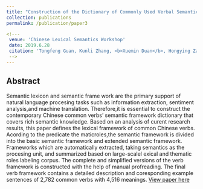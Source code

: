 ```yaml
---
title: "Construction of the Dictionary of Commonly Used Verbal Semantic Frameworks in Modern Chinese"
collection: publications
permalink: /publication/paper3

<!---
 venue: 'Chinese Lexical Semantics Workshop' 
 date: 2019.6.28 
 citation: 'Tongfeng Guan, Kunli Zhang, <b>Xuemin Duan</b>, Hongying Zan, and Zhifang Sui. <i>Chinese Lexical Semantics Workshop</i>. <b>CLSW 2019</b>.'
 -->
---
```


## Abstract
Semantic lexicon and semantic frame work are the primary support of natural language procesing tasks such as information extraction, sentiment analysis,and machine translation. Therefore,it is essential to construct the contemporary Chinese common verbs’ semantic framework dictionary that covers rich semantic knowledge. Based on an analysis of curent research results, this paper defines the lexical framework of common Chinese verbs. Acording to the predicate the maticroles,the semantic framework is divided into the basic semantic framework and extended semantic framework. Frameworks which are automatically extracted, taking semantics as the procesing unit, and summarized based on large-scalel exical and thematic roles labeling corpus. The complete and simplified versions of the verb framework is constructed with the help of manual profreading. The final verb framework contains a detailed description and coresponding example sentences of 2,782 common verbs with 4,516 meanings.
[View paper here](http://xuemduan.github.io/files/paper3.pdf)




